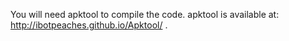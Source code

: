 You will need apktool to compile the code. apktool is available at:
http://ibotpeaches.github.io/Apktool/ .
